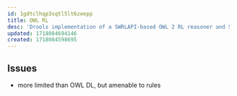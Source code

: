 ```yaml
---
id: 1gdtclhqp3sqtl5lt6zeepp
title: OWL RL
desc: 'Drools implementation of a SWRLAPI-based OWL 2 RL reasoner and SWRL rule engine'
updated: 1718084694146
created: 1718084598695
---
```



## Issues

- more limited than OWL DL, but amenable to rules